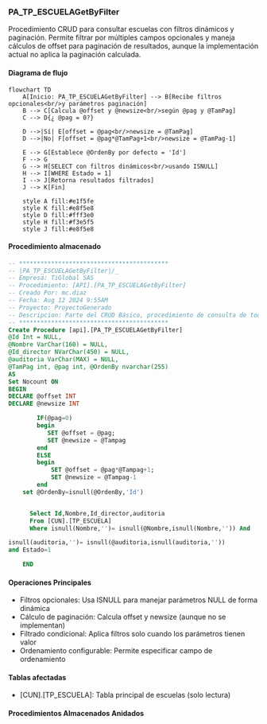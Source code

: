 ### PA_TP_ESCUELAGetByFilter

Procedimiento CRUD para consultar escuelas con filtros dinámicos y paginación. Permite filtrar por múltiples campos opcionales y maneja cálculos de offset para paginación de resultados, aunque la implementación actual no aplica la paginación calculada.

#### Diagrama de flujo

```mermaid
flowchart TD
    A[Inicio: PA_TP_ESCUELAGetByFilter] --> B[Recibe filtros opcionales<br/>y parámetros paginación]
    B --> C[Calcula @offset y @newsize<br/>según @pag y @TamPag]
    C --> D{¿ @pag = 0?}
    
    D -->|Sí| E[offset = @pag<br/>newsize = @TamPag]
    D -->|No| F[offset = @pag*@TamPag+1<br/>newsize = @TamPag-1]
    
    E --> G[Establece @OrdenBy por defecto = 'Id']
    F --> G
    G --> H[SELECT con filtros dinámicos<br/>usando ISNULL]
    H --> I[WHERE Estado = 1]
    I --> J[Retorna resultados filtrados]
    J --> K[Fin]
    
    style A fill:#e1f5fe
    style K fill:#e8f5e8
    style D fill:#fff3e0
    style H fill:#f3e5f5
    style J fill:#e8f5e8
```
#### Procedimiento almacenado

```sql
-- ******************************************
-- |PA_TP_ESCUELAGetByFilter|/_
-- Empresa: TiGlobal SAS
-- Procedimiento: [API].[PA_TP_ESCUELAGetByFilter]
-- Creado Por: mc.diaz
-- Fecha: Aug 12 2024 9:55AM
-- Proyecto: ProyectoGenerado
-- Descripcion: Parte del CRUD Básico, procedimiento de consulta de todos los registros filtrados y paginados
-- ******************************************
Create Procedure [api].[PA_TP_ESCUELAGetByFilter]
@Id Int = NULL,
@Nombre VarChar(160) = NULL,
@Id_director NVarChar(450) = NULL,
@auditoria VarChar(MAX) = NULL,
@TamPag int, @pag int, @OrdenBy nvarchar(255)
AS
Set Nocount ON
BEGIN
DECLARE @offset INT
DECLARE @newsize INT

    	IF(@pag=0)
    	begin
    	   SET @offset = @pag;
    	   SET @newsize = @Tampag
    	end
    	ELSE
    	begin
    		SET @offset = @pag*@Tampag+1;
    		SET @newsize = @Tampag-1
    	end
    set @OrdenBy=isnull(@OrdenBy,'Id')


      Select Id,Nombre,Id_director,auditoria
      From [CUN].[TP_ESCUELA]
      Where isnull(Nombre,'')= isnull(@Nombre,isnull(Nombre,'')) And

isnull(auditoria,'')= isnull(@auditoria,isnull(auditoria,''))
and Estado=1

    END

```
#### Operaciones Principales

- Filtros opcionales: Usa ISNULL para manejar parámetros NULL de forma dinámica
- Cálculo de paginación: Calcula offset y newsize (aunque no se implementan)
- Filtrado condicional: Aplica filtros solo cuando los parámetros tienen valor
- Ordenamiento configurable: Permite especificar campo de ordenamiento

#### Tablas afectadas

- [CUN].[TP_ESCUELA]: Tabla principal de escuelas (solo lectura)

#### Procedimientos Almacenados Anidados